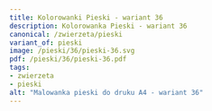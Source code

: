 ```yaml
---
title: Kolorowanki Pieski - wariant 36
description: Kolorowanka Pieski - wariant 36
canonical: /zwierzeta/pieski
variant_of: pieski
image: /pieski/36/pieski-36.svg
pdf: /pieski/36/pieski-36.pdf
tags:
- zwierzeta
- pieski
alt: "Malowanka pieski do druku A4 - wariant 36"
---
```

